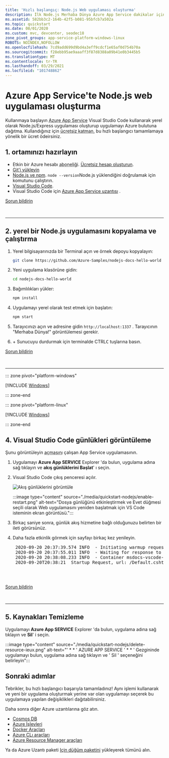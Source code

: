 ```yaml
---
title: 'Hızlı başlangıç: Node.js Web uygulaması oluşturma'
description: İlk Node.js Merhaba Dünya Azure App Service dakikalar içinde dağıtın.
ms.assetid: 582bb3c2-164b-42f5-b081-95bfcb7a502a
ms.topic: quickstart
ms.date: 08/01/2020
ms.custom: mvc, devcenter, seodec18
zone_pivot_groups: app-service-platform-windows-linux
ROBOTS: NOINDEX,NOFOLLOW
ms.openlocfilehash: 7cd9add699d9bd4a3eff9cdcf1e65af0d754b70a
ms.sourcegitcommit: f28ebb95ae9aaaff3f87d8388a09b41e0b3445b5
ms.translationtype: MT
ms.contentlocale: tr-TR
ms.lasthandoff: 03/29/2021
ms.locfileid: "101748862"
---
```

# <a name="create-a-nodejs-web-app-in-azure"></a>Azure App Service'te Node.js web uygulaması oluşturma

Kullanmaya başlayın <abbr title="Web uygulamalarını, REST API 'Leri ve mobil arka uç uygulamalarını barındırmak için HTTP tabanlı bir hizmet.">Azure App Service</abbr> Visual Studio Code kullanarak yerel olarak Node.js/Express uygulaması oluşturup uygulamayı Azure bulutuna dağıtma. Kullandığınız için <abbr title="Azure App Service, uygulamanızın diğer müşterilerin uygulamaları da dahil diğer uygulamalarla aynı VM 'lerde çalıştığı temel bir katman. Bu katman geliştirme ve test amaçlıdır.">ücretsiz katman</abbr>, bu hızlı başlangıcı tamamlamaya yönelik bir ücret ödeirsiniz.

## <a name="1-prepare-your-environment"></a>1. ortamınızı hazırlayın

- Etkin bir Azure hesabı <abbr title="Azure aboneliği, Azure’da kaynakların sağlanması için kullanılan mantıksal bir kapsayıcıdır. Sanal makineler (VM) ve veritabanları gibi tüm kaynaklarınızın ayrıntılarını içerir.">aboneliği</abbr>. [Ücretsiz hesap oluşturun](https://azure.microsoft.com/free/?utm_source=campaign&utm_campaign=vscode-tutorial-app-service-extension&mktingSource=vscode-tutorial-app-service-extension).
- <a href="https://git-scm.com/" target="_blank">Git'i yükleyin</a>
- [Node.js ve npm](https://nodejs.org). `node --version`Node.js yüklendiğini doğrulamak için komutunu çalıştırın.
- [Visual Studio Code](https://code.visualstudio.com/).
- Visual Studio Code için [Azure App Service uzantısı](https://marketplace.visualstudio.com/items?itemName=ms-azuretools.vscode-azureappservice) .

[Sorun bildirin](https://www.research.net/r/PWZWZ52?tutorial=node-deployment-azure-app-service&prepare-your-environment)




<br>
<hr/>

## <a name="2-clone-and-run-a-local-nodejs-application"></a>2. yerel bir Node.js uygulamasını kopyalama ve çalıştırma

1. Yerel bilgisayarınızda bir Terminal açın ve örnek depoyu kopyalayın:

    ```bash
    git clone https://github.com/Azure-Samples/nodejs-docs-hello-world
    ```

1. Yeni uygulama klasörüne gidin:

    ```bash
    cd nodejs-docs-hello-world
    ```

1. Bağımlılıkları yükler:

    ```bash
    npm install
    ```

1. Uygulamayı yerel olarak test etmek için başlatın:

    ```bash
    npm start
    ```
    
1. Tarayıcınızı açın ve adresine gidin `http://localhost:1337` . Tarayıcının "Merhaba Dünya!" görüntülemesi gerekir.

1. <kbd></kbd>  +  Sunucuyu durdurmak için terminalde CTRL<kbd>C</kbd> tuşlarına basın.

[Sorun bildirin](https://www.research.net/r/PWZWZ52?tutorial=node-deployment-azure-app-service&prepare-your-environment)


<br>
<hr/>




<!-- VS Code extension works differently for Windows/Linus - Step 3 -->

::: zone pivot="platform-windows"  

[!INCLUDE [Windows](./includes/quickstart-nodejs-uiex-windows.md)]


::: zone-end

::: zone pivot="platform-linux"  

[!INCLUDE [Windows](./includes/quickstart-nodejs-uiex-linux.md)]

::: zone-end


## <a name="4-viewing-logs-from-visual-studio-code"></a>4. Visual Studio Code günlükleri görüntüleme

Şunu görüntüleyin <abbr title="Uygulamada yapılan tüm çağrılar `console.log` Visual Studio Code çıkış penceresinde görüntülenir.">açmasını</abbr> çalışan App Service uygulamasının.

1. Uygulamayı **Azure App SERVICE** Explorer 'da bulun, uygulama adına sağ tıklayın ve **akış günlüklerini Başlat**' ı seçin.

1. Visual Studio Code çıkış penceresi açılır.

    ![Akış günlüklerini görüntüle](./media/quickstart-nodejs/view-logs.png)

    :::image type="content" source="./media/quickstart-nodejs/enable-restart.png" alt-text="Dosya günlüğünü etkinleştirmek ve Evet düğmesi seçili olarak Web uygulamasını yeniden başlatmak için VS Code isteminin ekran görüntüsü.":::

1. Birkaç saniye sonra, günlük akış hizmetine bağlı olduğunuzu belirten bir ileti görürsünüz. 
1. Daha fazla etkinlik görmek için sayfayı birkaç kez yenileyin.

    <pre class="is-monospace is-size-small has-padding-medium has-background-tertiary has-text-tertiary-invert">
    2020-09-20 20:37:39.574 INFO  - Initiating warmup request to container msdocs-vscode-node_2_00ac292a for site msdocs-vscode-node
    2020-09-20 20:37:55.011 INFO  - Waiting for response to warmup request for container msdocs-vscode-node_2_00ac292a. Elapsed time = 15.4373071 sec
    2020-09-20 20:38:08.233 INFO  - Container msdocs-vscode-node_2_00ac292a for site msdocs-vscode-node initialized successfully and is ready to serve requests.
    2020-09-20T20:38:21  Startup Request, url: /Default.cshtml, method: GET, type: request, pid: 61,1,7, SCM_SKIP_SSL_VALIDATION: 0, SCM_BIN_PATH: /opt/Kudu/bin, ScmType: None
    </pre>

<br>

[Sorun bildirin](https://www.research.net/r/PWZWZ52?tutorial=node-deployment-azure-app-service&prepare-your-environment)

<br>
<hr/>

## <a name="5-clean-up-resources"></a>5. Kaynakları Temizleme

Uygulamayı **Azure App SERVICE** Explorer 'da bulun, uygulama adına sağ tıklayın ve **Sil**' i seçin. 

:::image type="content" source="./media/quickstart-nodejs/delete-resource-ieux.png" alt-text="' * * ' AZURE APP SERVICE ' * * ' Gezgininde uygulamayı bulun, uygulama adına sağ tıklayın ve ' Sil ' seçeneğini belirleyin":::

## <a name="next-steps"></a>Sonraki adımlar

Tebrikler, bu hızlı başlangıcı başarıyla tamamladınız! Aynı işlemi kullanarak ve yeni bir uygulama oluşturmak yerine var olan uygulamayı seçerek bu uygulamaya yapılan değişiklikleri dağıtabilirsiniz.

Daha sonra diğer Azure uzantılarına göz atın.

* [Cosmos DB](https://marketplace.visualstudio.com/items?itemName=ms-azuretools.vscode-cosmosdb)
* [Azure İşlevleri](https://marketplace.visualstudio.com/items?itemName=ms-azuretools.vscode-azurefunctions)
* [Docker Araçları](https://marketplace.visualstudio.com/items?itemName=PeterJausovec.vscode-docker)
* [Azure CLı araçları](https://marketplace.visualstudio.com/items?itemName=ms-vscode.azurecli)
* [Azure Resource Manager araçları](https://marketplace.visualstudio.com/items?itemName=msazurermtools.azurerm-vscode-tools)

Ya da Azure Uzantı paketi [Için düğüm paketini](https://marketplace.visualstudio.com/items?itemName=ms-vscode.vscode-node-azure-pack) yükleyerek tümünü alın.